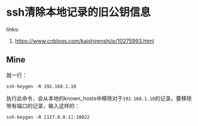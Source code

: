 # ssh清除本地记录的旧公钥信息

links:

1. <https://www.cnblogs.com/kaishirenshi/p/10275993.html>

## Mine

就一行：

``` shell
ssh-keygen -R 192.168.1.10
```

执行此命令，会从本地的known_hosts中移除对于`192.168.1.10`的记录。要移除带有端口的记录，输入这样的：

``` shell
ssh-keygen -R [127.0.0.1]:10022
```



